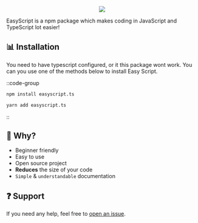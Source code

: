 <p align="center">
  <img src="https://images.easyscript.dev/banner.png" />
</p>

EasyScript is a npm package which makes coding in JavaScript and TypeScript lot easier!

## 📊 Installation
You need to have typescript configured, or it this package wont work.
You can you use one of the methods below to install Easy Script.

::code-group
  ```bash [NPM]
  npm install easyscript.ts
  ```
  ```bash [Yarn]
  yarn add easyscript.ts
  ```
::

## 🤔 Why?

- Beginner friendly
- Easy to use
- Open source project
- **Reduces** the size of your code
- `Simple` & `understandable` documentation

## ❓ Support

If you need any help, feel free to [open an issue](https://github.com/EasyScriptJS/EasyScriptTS/issues/new/choose).